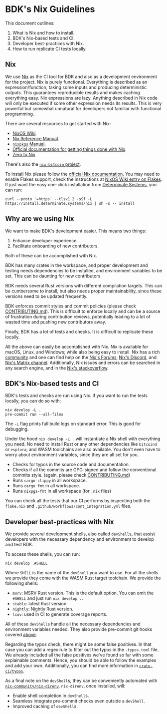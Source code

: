# BDK's Nix Guidelines

This document outlines:

1. What is Nix and how to install.
1. BDK's Nix-based tests and CI.
1. Developer best-practices with Nix.
1. How to run replicate CI tests locally.

## Nix

We use [Nix](https://nixos.org/) as the CI tool for BDK and also as a
development environment for the project.
Nix is purely functional.
Everything is described as an expression/function,
taking some inputs and producing deterministic outputs.
This guarantees reproducible results and makes caching everything easy.
Nix expressions are lazy. Anything described in Nix code will only be executed
if some other expression needs its results.
This is very powerful but somewhat unnatural for developers not familiar
with functional programming.

There are several resources to get started with Nix:

- [NixOS Wiki](https://nixos.wiki/).
- [Nix Reference Manual](https://nixos.org/manual/nix/stable/).
- [`nixpkgs` Manual](https://nixos.org/manual/nixpkgs/stable/).
- [Official documentation for getting things done with Nix](https://nix.dev/).
- [Zero to Nix](https://zero-to-nix.com/)

There's also the [`nix-bitcoin` project](https://nixbitcoin.org/).

To install Nix please follow the [official Nix documentation](https://nixos.org/manual/nix/stable/installation/installation.html).
You may need to enable Flakes support, check the instructions at [NixOS Wiki entry on Flakes](https://nixos.wiki/wiki/Flakes).
If just want the easy one-click installation from [Determinate Systems](https://github.com/DeterminateSystems/nix-installer),
you can run:

```shell
curl --proto '=https' --tlsv1.2 -sSf -L https://install.determinate.systems/nix | sh -s -- install
```

## Why are we using Nix

We want to make BDK's development easier.
This means two things:

1. Enhance developer experience.
1. Facilitate onboarding of new contributors.

Both of these can be accomplished with Nix.

BDK has many crates in the workspace,
and proper development and testing needs dependencies to be installed,
and environment variables to be set.
This can be daunting for new contributors.

BDK needs several Rust versions with different compilation targets.
This can be cumbersome to install, but also needs proper maintainability,
since these versions need to be updated frequently.

BDK enforces commit styles and commit policies (please check [CONTRIBUTING.md](CONTRIBUTING.md)).
This is difficult to enforce locally
and can be a source of frustration during contribution reviews,
potentially leading to a lot of wasted time and pushing new contributors away.

Finally, BDK has a lot of tests and checks.
It is difficult to replicate these locally.

All the above can easily be accomplished with Nix.
Nix is available for macOS, Linux, and Windows;
while also being easy to install.
Nix has a rich [community](https://nixos.org/community/) and one can find help
on the [Nix's Forums](https://discourse.nixos.org/),
[Nix's Discord](https://discord.gg/RbvHtGa),
and [Nix's Matrix channel](https://matrix.to/#/#community:nixos.org).
Additionally, Nix issues and errors can be searched in any search engine,
and in the [Nix's stackoverflow](https://stackoverflow.com/questions/tagged/nix+or+nixpkgs+or+nixos+or+nixops).

## BDK's Nix-based tests and CI

BDK's tests and checks are run using Nix.
If you want to run the tests locally, you can do so with:

```shell
nix develop -L .
pre-commit run --all-files
```

The `-L` flag prints full build logs on standard error.
This is good for debugging.

Under the hood `nix develop -L .` will instantiate a Nix shell with everything you need.
No need to install Rust or any other dependencies like `bitcoind` or `esplora`;
and WASM toolchains are also available.
You don't even have to worry about environment variables,
since they are all set for you.

- Checks for typos in the source code and documentation.
- Checks if all the commits are GPG-signed and follow the conventional commits style.
  (again, please check [CONTRIBUTING.md](CONTRIBUTING.md))
- Runs `cargo clippy` in all workspace.
- Runs `cargo fmt` in all workspace.
- Runs `nixpgs-fmt` in all workspace (for `.nix` files)

You can check all the tests that our CI performs by inspecting both
the `flake.nix` and `.github/workflows/cont_integration.yml` files.

## Developer best-practices with Nix

We provide several development shells,
also called `devShell`s,
that assist developers with the necessary dependency and environment
to develop and test BDK.

To access these shells, you can run:

```shell
nix develop .#SHELL
```

Where `SHELL` is the name of the `devShell` you want to use.
For all the shells we provide they come with the WASM Rust target toolchain.
We provide the following shells:

- `msrv`: MSRV Rust version.
   This is the default option.
   You can omit the `#SHELL` and just run `nix develop .`.
- `stable`: latest Rust version.
- `nightly`: Nightly Rust version.
- `lcov`: used in CI to generate coverage reports.

All of these `devShell`s handle all the necessary dependencies and environment variables needed.
They also provide pre-commit git hooks covered [above](#bdks-nix-based-tests-and-ci).

Regarding the typos check, there might be some false positives.
In that case you can add a regex rule to filter out the typos in the `.typos.toml` file.
We already included all the false positives we've found so far with some explainable comments.
Hence, you should be able to follow the examples and add your own.
Additionally, you can find more information in [`crate-ci/typos`](https://github.com/crate-ci/typos).

As a final note on the `devShell`s, they can be conveniently automated with
[`nix-community/nix-direnv`](https://github/nix-community/nix-direnv).
`nix-direnv`, once installed, will:

- Enable shell completion in `devShell`s.
- Seamless integrate pre-commit checks even outside a `devShell`.
- Improved caching of `devShell`s.
